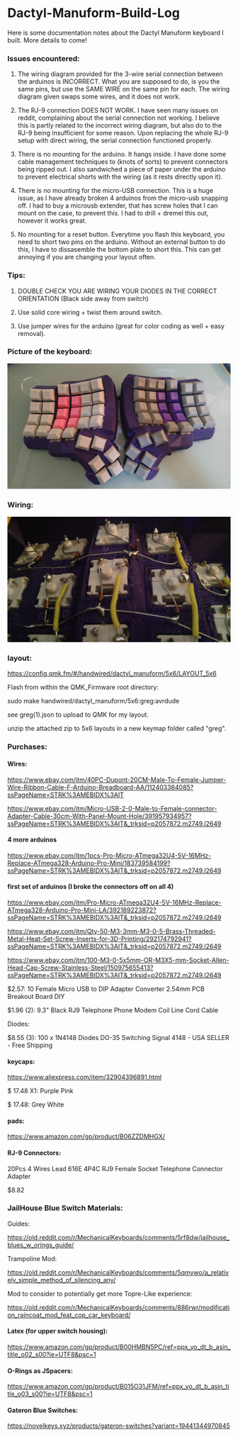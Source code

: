 # Dactyl-Manuform-Build-Log
Here is some documentation notes about the Dactyl Manuform keyboard I built. More details to come!

### Issues encountered:

1) The wiring diagram provided for the 3-wire serial connection between the arduinos is INCORRECT. What you are supposed to do, is you the same pins, but use the SAME WIRE on the same pin for each. The wiring diagram given swaps some wires, and it does not work.

2) The RJ-9 connection DOES NOT WORK. I have seen many issues on reddit, complaining about the serial connection not working. I believe this is partly related to the incorrect wiring diagram, but also do to the RJ-9 being insufficient for some reason. Upon replacing the whole RJ-9 setup with direct wiring, the serial connection functioned properly.

3) There is no mounting for the arduino. It hangs inside. I have done some cable management techniques to (knots of sorts) to prevent connectors being ripped out. I also sandwiched a piece of paper under the arduino to prevent electrical shorts with the wiring (as it rests directly upon it).

4) There is no mounting for the micro-USB connection. This is a huge issue, as I have already broken 4 arduinos from the micro-usb snapping off. I had to buy a microusb extender, that has screw holes that I can mount on the case, to prevent this. I had to drill + dremel this out, however it works great.

5) No mounting for a reset button. Everytime you flash this keyboard, you need to short two pins on the arduino. Without an external button to do this, I have to dissasemble the bottom plate to short this. This can get annoying if you are changing your layout often.

### Tips:

1) DOUBLE CHECK YOU ARE WIRING YOUR DIODES IN THE CORRECT ORIENTATION (Black side away from switch)

2) Use solid core wiring + twist them around switch.
 
3) Use jumper wires for the arduino (great for color coding as well + easy removal).



### Picture of the keyboard:
![Completed Dactyl:](OverviewPicture.jpg)


### Wiring:
![Wiring:](wiringTip.jpg)


### layout:

https://config.qmk.fm/#/handwired/dactyl_manuform/5x6/LAYOUT_5x6

Flash from within the QMK_Firmware root directory:

sudo make handwired/dactyl_manuform/5x6:greg:avrdude


see greg(1).json to upload to QMK for my layout.

unzip the attached zip to 5x6 layouts in a new keymap folder called "greg".


### Purchases:

#### Wires:

https://www.ebay.com/itm/40PC-Dupont-20CM-Male-To-Female-Jumper-Wire-Ribbon-Cable-F-Arduino-Breadboard-AA/112403384085?ssPageName=STRK%3AMEBIDX%3AIT

https://www.ebay.com/itm/Micro-USB-2-0-Male-to-Female-connector-Adapter-Cable-30cm-With-Panel-Mount-Hole/391957934957?ssPageName=STRK%3AMEBIDX%3AIT&_trksid=p2057872.m2749.l2649

#### 4 more arduinos

https://www.ebay.com/itm/1pcs-Pro-Micro-ATmega32U4-5V-16MHz-Replace-ATmega328-Arduino-Pro-Mini/183739584199?ssPageName=STRK%3AMEBIDX%3AIT&_trksid=p2057872.m2749.l2649

#### first set of arduinos (I broke the connectors off on all 4)

https://www.ebay.com/itm/Pro-Micro-ATmega32U4-5V-16MHz-Replace-ATmega328-Arduino-Pro-Mini-LA/392189223872?ssPageName=STRK%3AMEBIDX%3AIT&_trksid=p2057872.m2749.l2649


https://www.ebay.com/itm/Qty-50-M3-3mm-M3-0-5-Brass-Threaded-Metal-Heat-Set-Screw-Inserts-for-3D-Printing/292174792941?ssPageName=STRK%3AMEBIDX%3AIT&_trksid=p2057872.m2749.l2649

https://www.ebay.com/itm/100-M3-0-5x5mm-OR-M3X5-mm-Socket-Allen-Head-Cap-Screw-Stainless-Steel/150975655413?ssPageName=STRK%3AMEBIDX%3AIT&_trksid=p2057872.m2749.l2649


$2.57: 10 Female Micro USB to DIP Adapter Converter 2.54mm PCB Breakout Board DIY

$1.96 (2): 9.3" Black RJ9 Telephone Phone Modem Coil Line Cord Cable

Diodes:

$8.55 (3): 100 x 1N4148 Diodes DO-35 Switching Signal 4148 - USA SELLER - Free Shipping


#### keycaps:

https://www.aliexpress.com/item/32904396891.html

 $ 17.48 X1: Purple Pink 
 
 $ 17.48: Grey White
 
 #### pads:
 
 https://www.amazon.com/gp/product/B06ZZDMHGX/

 #### RJ-9 Connectors:
 
20Pcs 4 Wires Lead 616E 4P4C RJ9 Female Socket Telephone Connector Adapter

$8.82

### JailHouse Blue Switch Materials:

Guides:  

https://old.reddit.com/r/MechanicalKeyboards/comments/5rf8dw/jailhouse_blues_w_orings_guide/

Trampoline Mod:

https://old.reddit.com/r/MechanicalKeyboards/comments/5qmywo/a_relatively_simple_method_of_silencing_any/

Mod to consider to potentially get more Topre-Like experience:

https://old.reddit.com/r/MechanicalKeyboards/comments/886rwr/modification_raincoat_mod_feat_cop_car_keyboard/

#### Latex (for upper switch housing):

https://www.amazon.com/gp/product/B00HMBN5PC/ref=ppx_yo_dt_b_asin_title_o02_s00?ie=UTF8&psc=1

#### O-Rings as JSpacers:

https://www.amazon.com/gp/product/B015O31JFM/ref=ppx_yo_dt_b_asin_title_o03_s00?ie=UTF8&psc=1

#### Gateron Blue Switches:

https://novelkeys.xyz/products/gateron-switches?variant=19441344970845
